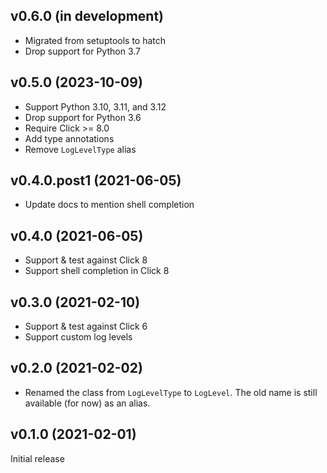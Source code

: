 v0.6.0 (in development)
-----------------------
- Migrated from setuptools to hatch
- Drop support for Python 3.7

v0.5.0 (2023-10-09)
-------------------
- Support Python 3.10, 3.11, and 3.12
- Drop support for Python 3.6
- Require Click >= 8.0
- Add type annotations
- Remove `LogLevelType` alias

v0.4.0.post1 (2021-06-05)
-------------------------
- Update docs to mention shell completion

v0.4.0 (2021-06-05)
-------------------
- Support & test against Click 8
- Support shell completion in Click 8

v0.3.0 (2021-02-10)
-------------------
- Support & test against Click 6
- Support custom log levels

v0.2.0 (2021-02-02)
-------------------
- Renamed the class from `LogLevelType` to `LogLevel`.  The old name is still
  available (for now) as an alias.

v0.1.0 (2021-02-01)
-------------------
Initial release
